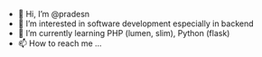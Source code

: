 - 👋 Hi, I’m @pradesn
- 👀 I’m interested in software development especially in backend 
- 🌱 I’m currently learning PHP (lumen, slim), Python (flask)
- 📫 How to reach me ...

<!---
pradesn/pradesn is a ✨ special ✨ repository because its `README.md` (this file) appears on your GitHub profile.
You can click the Preview link to take a look at your changes.
--->
